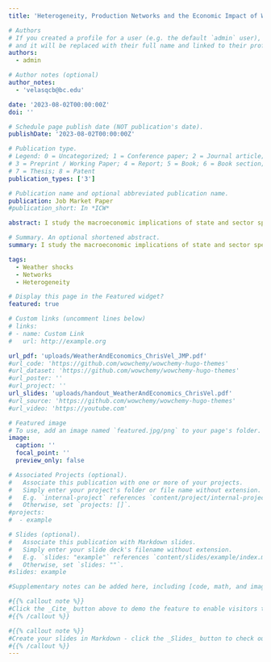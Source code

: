 ```yaml
---
title: 'Heterogeneity, Production Networks and the Economic Impact of Weather Shocks (JMP)'

# Authors
# If you created a profile for a user (e.g. the default `admin` user), write the username (folder name) here
# and it will be replaced with their full name and linked to their profile.
authors:
  - admin

# Author notes (optional)
author_notes:
  - 'velasqcb@bc.edu'

date: '2023-08-02T00:00:00Z'
doi: ''

# Schedule page publish date (NOT publication's date).
publishDate: '2023-08-02T00:00:00Z'

# Publication type.
# Legend: 0 = Uncategorized; 1 = Conference paper; 2 = Journal article;
# 3 = Preprint / Working Paper; 4 = Report; 5 = Book; 6 = Book section;
# 7 = Thesis; 8 = Patent
publication_types: ['3']

# Publication name and optional abbreviated publication name.
publication: Job Market Paper
#publication_short: In *ICW*

abstract: I study the macroeconomic implications of state and sector specific sensitivity to weather fluctuations and interregional production networks in the United States. I build a general equilibrium model where the impact of weather fluctuations on productivity is sector-state dependent and networks expose sectors to weather shocks from other states through the use of intermediate inputs. I use annual data on sectoral GDP per capita and temperature anomalies by state from 1970 to 2019 to test these mechanisms. My estimates show that models that do not consider these characteristics underestimate the aggregate impact of weather fluctuations by at least a factor of 3. In particular, when the whole economy faces a fully transitory unexpected increase in temperature of 1 Celsius degree, the contraction in economic activity increases from -0.13 to -0.37 percent once heterogeneity is considered and to -1.14 percent when networks are included.

# Summary. An optional shortened abstract.
summary: I study the macroeconomic implications of state and sector specific sensitivity to weather fluctuations and interregional production networks in the United States. I build a general equilibrium model where the impact of weather fluctuations on productivity is sector-state dependent and networks expose sectors to weather shocks from other states through the use of intermediate inputs. I use annual data on sectoral GDP per capita and temperature anomalies by state from 1970 to 2019 to test these mechanisms. My estimates show that models that do not consider these characteristics underestimate the aggregate impact of weather fluctuations by at least a factor of 3. In particular, when the whole economy faces a fully transitory unexpected increase in temperature of 1 Celsius degree, the contraction in economic activity increases from -0.13 to -0.37 percent once heterogeneity is considered and to -1.14 percent when networks are included.

tags: 
  - Weather shocks
  - Networks
  - Heterogeneity

# Display this page in the Featured widget?
featured: true

# Custom links (uncomment lines below)
# links:
# - name: Custom Link
#   url: http://example.org

url_pdf: 'uploads/WeatherAndEconomics_ChrisVel_JMP.pdf'
#url_code: 'https://github.com/wowchemy/wowchemy-hugo-themes'
#url_dataset: 'https://github.com/wowchemy/wowchemy-hugo-themes'
#url_poster: ''
#url_project: ''
url_slides: 'uploads/handout_WeatherAndEconomics_ChrisVel.pdf'
#url_source: 'https://github.com/wowchemy/wowchemy-hugo-themes'
#url_video: 'https://youtube.com'

# Featured image
# To use, add an image named `featured.jpg/png` to your page's folder.
image:
  caption: ''
  focal_point: ''
  preview_only: false

# Associated Projects (optional).
#   Associate this publication with one or more of your projects.
#   Simply enter your project's folder or file name without extension.
#   E.g. `internal-project` references `content/project/internal-project/index.md`.
#   Otherwise, set `projects: []`.
#projects:
#  - example

# Slides (optional).
#   Associate this publication with Markdown slides.
#   Simply enter your slide deck's filename without extension.
#   E.g. `slides: "example"` references `content/slides/example/index.md`.
#   Otherwise, set `slides: ""`.
#slides: example

#Supplementary notes can be added here, including [code, math, and images](https://wowchemy.com/docs/writing-markdown-latex/).

#{{% callout note %}}
#Click the _Cite_ button above to demo the feature to enable visitors to import publication metadata into their reference management software.
#{{% /callout %}}

#{{% callout note %}}
#Create your slides in Markdown - click the _Slides_ button to check out the example.
#{{% /callout %}}
---
```




